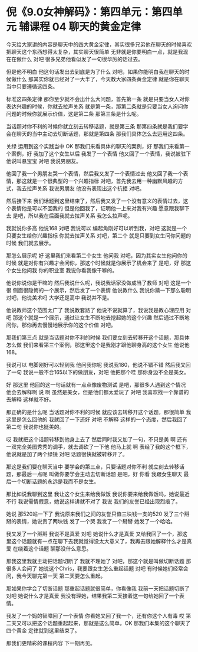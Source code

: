 # 倪《9.0女神解码》：第四单元：第四单元 辅课程 04 聊天的黄金定律

今天给大家讲的内容是聊天中的四大黄金定律，其实很多兄弟他在聊天的时候喜欢把聊天这个东西想得太复杂，其实聊天很简单 无非就是你要明白一点，就是我现在在做什么 对吧 很多兄弟他看似发了一句很华厉的话过去。

但是他不明白 他这句话发出去到底是为了什么 对吧，如果你能明白我在聊天的时候做什么 那其实你就已经对了一大半了，今天教大家四条黄金定律 就是你在聊天当中只要遵循这四条。

标准这四条定律 那你至少就不会出什么大问题，首先第一条 就是只要当女人对你表达兴趣的时候，你就去拉声关系 就是第一条，那第二条就是只要当女人询问你问题的时候你就展示价值，这是第二条 那第三条是什么呢。

当话题对你不利的时候你就立刻去转移话题，就是第三条 那第四条就是我们要学会在聊天的当中主动去切断话题，那就是第四条 那我们具体怎么去运用这四条。

关绿 运用到这个实践当中 OK 那我们来看具体的聊天的案例，好 那我们来看第一个案例，好 我加了这个女生以后 我发了一个表情 他又回了一个表情，我说被驻下 他说叫悬宝宝 对吧 我说男朋友。

他回了我一个男朋友哭一个表情，然后我又发了一个表情过去 他又回了我一个表情，那这就是一个很典型的一个兴趣指标 对吧，首先我去用一种幽默风趣的方式，我去拉声关系 我说男朋友 他没有表现出这个抗拒 对吧。

然后接下来 我们话题到这里结束了，然后我又发了一个没有意义的表情过去，这个表情他是可以不回我的 但是他回我了，证明他一上来对我有兴趣 愿意跟我聊下去 是吧，所以我在后面我就去拉声关系 我怎么拉声呢。

我就说你多高 他说168 对吧 我说可以 编起角刚好可以听到我，对吧 这就是一个 只要女生给你兴趣指标 你就去拉声关系 对吧，第二个 就是只要到女生问你问题的时候 我们就去展示。

那怎么展示呢 好 这里我们来看第二个女生 他问我 对吧，因为其实女生他问你的时候 就是对你有兴趣才会问你，那这个时候就是你展示了机会来了 是吧，好 那这个女生他问我 你的职业室 我说你看我像干嘛的。

他说你说你是干嘛的 然后我说什么呢，我说我话家没做成当了教师 对吧 这是一个很 侧面很隐悔的一个展示，然后发了一个表情 他说教什么 我说你猜一下那么聪明 对吧，他说美术吗 大学还是高中 我说并不是。

他说教师这个范围太广了 我说教套路了 他说不说就算了，我说我是教心理应用 对吧 那这个就是一个展示，通过让女生不断地去挖起她的这个兴趣 然后通过不断地问你，那你再去慢慢地展示你的这个价值 对吧。

那我们第三点 就是当话题对你不利的时候 我们要立刻去转移开这个话题，那具体怎么做 我们来看第三个案例，那这里这个是我刚才跟他聊身高的这个女生 他说他168。

我说可以 电脚刚好可以轻到我 他问我你呢 我说我180，他说不错不错 然后我又回了一句 我说一般不合165以下的做朋友，对吧 他把那个哇 那你身边不全是美女。

好 那这里 他回的这一句话就有一点点像废物测试 是吧，那很多人遇到这个情况 他会去解释啊 说 啊 虽然是美女，但是他们都太爱玩了 对吧 我喜欢找一个靠谱的 去解释 这样就不好。

那正确的是什么呢 当话题对你不利的时候 就应该去转移开这个话题，那很简单 我这里是怎么回他的 我就回了一下还好 对吧 不解释 这样的一个态度，然后我回了第二句 我说你也挺美的。

哎 我就把这个话题转移到他身上去了 然后同时我又加了一句，不只是美 啊 还有一双完全美图秀秀的调手，就去调砍了一下他 他马上就 啊 表经了我的这个框下，他说就是加了两个绿镜 对吧 话题很快就被转移开了。

那这是我们要在聊天当中 要学会的第三点，只要话题对你不利 就立刻去转移话题，那最后一点呢 叫做你要学会主动去切断话题 是吧，好 你看 我跟女生聊天 最后一个切断话题的永远是我而不是女生。

那比如说我聊到这里 我让这个女生来给我做饭 我说你要来给我做饭吗，她说最近不行 我说需情假意，她说这样讲就不对了 我说 我们的友誉已经出现烈痕了。

她说 那520站一下了 我说原来我们之间的友誉只值三块钱一支的520 发了三个掰掰的表情，她说贵了两块钱 发了一个哭 我发了一个掰掰 她发了一个哈哈。

我又发了一个掰掰 我说不是真爱 对吧 她说什么才是真爱 又给我回了一个，那这里这个话题就有一点在聊下去我就觉得没太大意义了，我再去跟她解释什么才是真爱 在绕着这个话题 聊那没什么意思。

那我这里我就主动把话题切断了 我就不理她了 对吧，那这个就是叫做切断话题 那很多人会问了 她说这个Chris，我要跟女生怎么重起话题 对吧 有时候她们经常会问，我今天聊完第一天 第二天要怎么重起。

那如果你学会了切断话题 那重起话题就很简单，你看像我 我前一天把话题切断了 对吧 她说什么才是真爱 我没有理她，结果我第二天接着这一句给她回了一个表情。

我发了一个妈的智障回了一个表情 你看她又回了我一个，还有你这个人有毒 哎 第二天又可以把这个话题重起起来，那就是这么简单，OK 那我们本集的这个聊天了四个黄金 定律就到这里结束了。

那我们更精彩的课程内容 下一期再见。